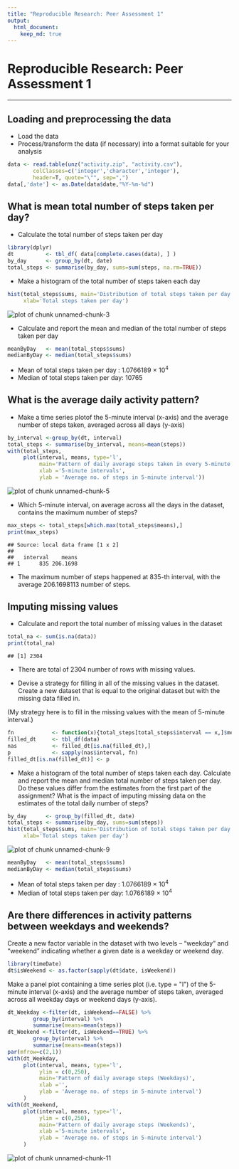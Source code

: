 ```yaml
---
title: "Reproducible Research: Peer Assessment 1"
output: 
  html_document:
    keep_md: true
---
```


Reproducible Research: Peer Assessment 1
========================================
----------------------------------

## Loading and preprocessing the data
* Load the data
* Process/transform the data (if necessary) into a format suitable for your analysis

```r
data <- read.table(unz("activity.zip", "activity.csv"), 
        colClasses=c('integer','character','integer'), 
        header=T, quote="\"", sep=",")
data[,'date'] <- as.Date(data$date,"%Y-%m-%d")
```

## What is mean total number of steps taken per day?
* Calculate the total number of steps taken per day

```r
library(dplyr)
dt          <- tbl_df( data[complete.cases(data), ] )
by_day      <- group_by(dt, date)
total_steps <- summarise(by_day, sums=sum(steps, na.rm=TRUE))
```

* Make a histogram of the total number of steps taken each day

```r
hist(total_steps$sums, main='Distribution of total steps taken per day',
     xlab='Total steps taken per day')
```

![plot of chunk unnamed-chunk-3](figure/unnamed-chunk-3-1.png) 

* Calculate and report the mean and median of the total number of steps taken per day

```r
meanByDay   <- mean(total_steps$sums)
medianByDay <- median(total_steps$sums)
```
  - Mean of total steps taken per day  : 1.0766189 &times; 10<sup>4</sup>
  - Median of total steps taken per day:  10765


## What is the average daily activity pattern?
* Make a time series plotof the 5-minute interval (x-axis) and the average number of steps taken, averaged across all days (y-axis)

```r
by_interval <-group_by(dt, interval)
total_steps <- summarise(by_interval, means=mean(steps))
with(total_steps, 
     plot(interval, means, type='l',
          main='Pattern of daily average steps taken in every 5-minute intervals',
          xlab ='5-minute intervals',
          ylab = 'Average no. of steps in 5-minute interval'))
```

![plot of chunk unnamed-chunk-5](figure/unnamed-chunk-5-1.png) 

* Which 5-minute interval, on average across all the days in the dataset, contains the maximum number of steps?

```r
max_steps <- total_steps[which.max(total_steps$means),]
print(max_steps)
```

```
## Source: local data frame [1 x 2]
## 
##   interval    means
## 1      835 206.1698
```
- The maximum number of steps happened at 835-th interval, with the average 206.1698113 number of steps.



## Imputing missing values

* Calculate and report the total number of missing values in the dataset 

```r
total_na <- sum(is.na(data))
print(total_na)
```

```
## [1] 2304
```
* There are total of 2304 number of rows with missing values.

* Devise a strategy for filling in all of the missing values in the dataset. Create a new dataset that is equal to the original dataset but with the missing data filled in. 

(My strategy here is to fill in the missing values with the mean of 5-minute interval.)

```r
fn            <- function(x){total_steps[total_steps$interval == x,]$means}
filled_dt     <- tbl_df(data)
nas           <- filled_dt[is.na(filled_dt),]
p             <- sapply(nas$interval, fn)
filled_dt[is.na(filled_dt)] <- p
```

* Make a histogram of the total number of steps taken each day. Calculate and report the mean and median total number of steps taken per day. Do these values differ from the estimates from the first part of the assignment? What is the impact of imputing missing data on the estimates of the total daily number of steps?

```r
by_day      <- group_by(filled_dt, date)
total_steps <- summarise(by_day, sums=sum(steps))
hist(total_steps$sums, main='Distribution of total steps taken per day',
     xlab='Total steps taken per day')
```

![plot of chunk unnamed-chunk-9](figure/unnamed-chunk-9-1.png) 

```r
meanByDay   <- mean(total_steps$sums)
medianByDay <- median(total_steps$sums)
```
  - Mean of total steps taken per day  : 1.0766189 &times; 10<sup>4</sup>
  - Median of total steps taken per day:  1.0766189 &times; 10<sup>4</sup>



## Are there differences in activity patterns between weekdays and weekends?

Create a new factor variable in the dataset with two levels – “weekday” and “weekend” indicating whether a given date is a weekday or weekend day.

```r
library(timeDate)
dt$isWeekend <- as.factor(sapply(dt$date, isWeekend))
```

Make a panel plot containing a time series plot (i.e. type = "l") of the 5-minute interval (x-axis) and the average number of steps taken, averaged across all weekday days or weekend days (y-axis).

```r
dt_Weekday <-filter(dt, isWeekend==FALSE) %>% 
        group_by(interval) %>%
        summarise(means=mean(steps))
dt_Weekend <-filter(dt, isWeekend==TRUE) %>% 
        group_by(interval) %>%
        summarise(means=mean(steps))
par(mfrow=c(2,1))
with(dt_Weekday, 
     plot(interval, means, type='l',
          ylim = c(0,250),
          main='Pattern of daily average steps (Weekdays)',
          xlab ='',
          ylab = 'Average no. of steps in 5-minute interval')
     )
with(dt_Weekend, 
     plot(interval, means, type='l',
          ylim = c(0,250),
          main='Pattern of daily average steps (Weekends)',
          xlab ='5-minute intervals',
          ylab = 'Average no. of steps in 5-minute interval')
     )
```

![plot of chunk unnamed-chunk-11](figure/unnamed-chunk-11-1.png) 

